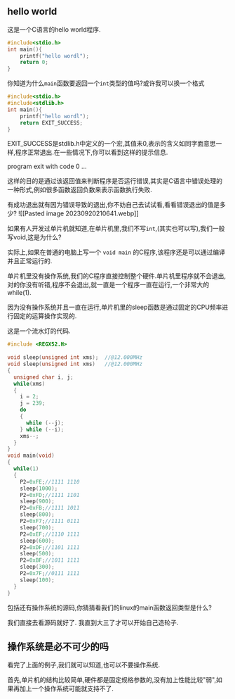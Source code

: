 ## hello world

这是一个C语言的hello world程序.
```c
#include<stdio.h>
int main(){
    printf("hello wordl");
    return 0;
}
```

你知道为什么`main`函数要返回一个`int`类型的值吗?或许我可以换一个格式

```c
#include<stdio.h>
#include<stdlib.h>
int main(){
    printf("hello wordl");
	return EXIT_SUCCESS;
}
```
EXIT_SUCCESS是stdlib.h中定义的一个宏,其值未0,表示的含义如同字面意思一样,程序正常退出.在一些情况下,你可以看到这样的提示信息.

program exit with code 0 ... 

这样的目的是通过该返回值来判断程序是否运行错误,其实是C语言中错误处理的一种形式,例如很多函数返回负数来表示函数执行失败.

有成功退出就有因为错误导致的退出,你不妨自己去试试看,看看错误退出的值是多少?
![[Pasted image 20230920210641.webp]]

如果有人开发过单片机就知道,在单片机里,我们不写`int`,(其实也可以写),我们一般写void,这是为什么? 

实际上,如果在普通的电脑上写一个 `void main` 的C程序,该程序还是可以通过编译并且正常运行的.

单片机里没有操作系统,我们的C程序直接控制整个硬件.单片机里程序就不会退出,对的你没有听错,程序不会退出,就一直是一个程序一直在运行,一个非常大的while(1).

因为没有操作系统并且一直在运行,单片机里的sleep函数是通过固定的CPU频率进行固定的运算操作实现的.

这是一个流水灯的代码.

```c
#include <REGX52.H>
 
void sleep(unsigned int xms);  //@12.000MHz
void sleep(unsigned int xms)   //@12.000MHz
{
  unsigned char i, j;
  while(xms)
  {
    i = 2;
    j = 239;
    do
    {
      while (--j);
    } while (--i);
    xms--;
  }
}
void main(void)
{
  while(1)
  {
    P2=0xFE;//1111 1110
    sleep(1000);
    P2=0xFD;//1111 1101
    sleep(900);
    P2=0xFB;//1111 1011
    sleep(800);
    P2=0xF7;//1111 0111
    sleep(700);
    P2=0xEF;//1110 1111
    sleep(600);
    P2=0xDF;//1101 1111
    sleep(500);
    P2=0xBF;//1011 1111
    sleep(300);
    P2=0x7F;//0111 1111
    sleep(100);
  }
}
```

包括还有操作系统的源码,你猜猜看我们的linux的main函数返回类型是什么?

我们直接去看源码就好了. 我直到大三了才可以开始自己造轮子. 
## 操作系统是必不可少的吗

看完了上面的例子,我们就可以知道,也可以不要操作系统.

首先,单片机的结构比较简单,硬件都是固定规格参数的,没有加上性能比较"弱",如果再加上一个操作系统可能就支持不了. 